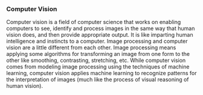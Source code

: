 ### Computer Vision

Computer vision is a field of computer science that works on enabling computers to see, identify and process images in the same way that human vision does, and then provide appropriate output. It is like imparting human intelligence and instincts to a computer. Image processing and computer vision are a little different from each other. Image processing means applying some algorithms for transforming an image from one form to the other like smoothing, contrasting, stretching, etc. While computer vision comes from modeling image processing using the techniques of machine learning, computer vision applies machine learning to recognize patterns for the interpretation of images (much like the process of visual reasoning of human vision).
